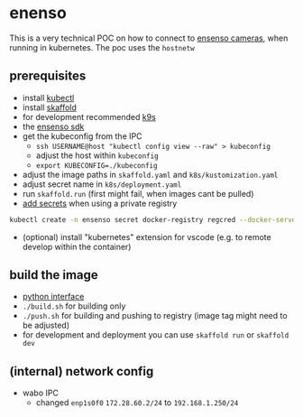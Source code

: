 # enenso

This is a very technical POC on how to connect to [ensenso cameras](https://www.optonic.com/marken/ensenso/), when running in kubernetes.
The poc uses the `hostnetw`

## prerequisites

- install [kubectl](https://kubernetes.io/de/docs/tasks/tools/install-kubectl/)
- install [skaffold](https://skaffold.dev)
- for development recommended [k9s](https://k9scli.io)
- the [ensenso sdk](https://community.ensenso.com/t/ensenso-sdk-downloads/58)
- get the kubeconfig from the IPC
    - `ssh USERNAME@host "kubectl config view --raw" > kubeconfig`
    - adjust the host within `kubeconfig`
    - `export KUBECONFIG=./kubeconfig`
- adjust the image paths in `skaffold.yaml` and `k8s/kustomization.yaml`
- adjust secret name in `k8s/deployment.yaml`
- run `skaffold.run` (first might fail, when images cant be pulled)
- [add secrets](https://kubernetes.io/docs/tasks/configure-pod-container/pull-image-private-registry/) when using a private registry
```bash
kubectl create -n ensenso secret docker-registry regcred --docker-server=<your-registry-server> --docker-username=<your-name> --docker-password=<your-pword> --docker-email=<your-email>
```
- (optional) install "kubernetes" extension for vscode (e.g. to remote develop within the container)

## build the image

- [python interface](https://manual.ensenso.com/latest/python/)
- `./build.sh` for building only
- `./push.sh` for building and pushing to registry (image tag might need to be adjusted)
- for development and deployment you can use `skaffold run` or `skaffold dev`

## (internal) network config 

- wabo IPC
    - changed `enp1s0f0` `172.28.60.2/24` to `192.168.1.250/24`
